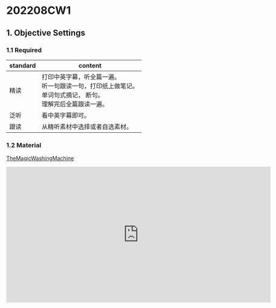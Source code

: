 # 202208CW1
## 1. Objective Settings

### 1.1 Required

| standard | content                                                      |
| -------- | ------------------------------------------------------------ |
| 精读     | 打印中英字幕，听全篇一遍。<br />听一句跟读一句，打印纸上做笔记。<br />单词句式摘记， 断句。<br />理解完后全篇跟读一遍。 |
| 泛听     | 看中英字幕即可。                                             |
| 跟读     | 从精听素材中选择或者自选素材。                               |

### 1.2 Material

[TheMagicWashingMachine](https://pengfeinie.github.io/files/TheMagicWashingMachine.pdf)

 <iframe id="ytplayer" type="text/html" width="700" height="360"
  src="https://www.youtube.com/embed/BZoKfap4g4w?autoplay=0"
  frameborder="0"></iframe>



